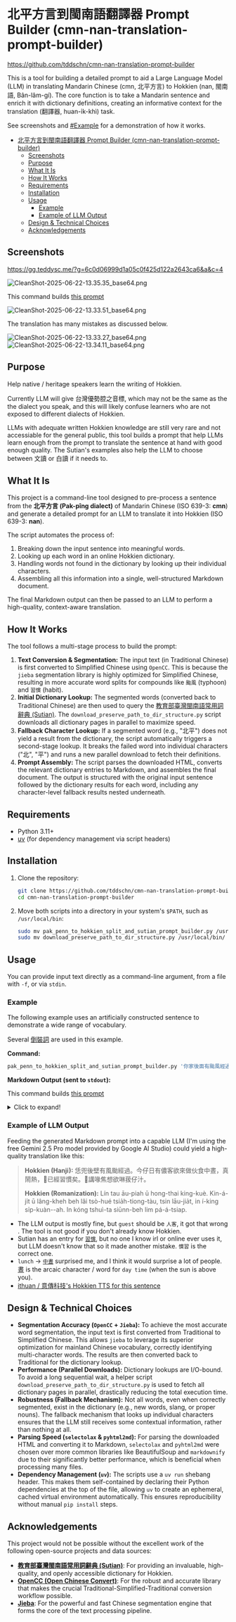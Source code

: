 # 北平方言到閩南語翻譯器 Prompt Builder (cmn-nan-translation-prompt-builder)

https://github.com/tddschn/cmn-nan-translation-prompt-builder

This is a tool for building a detailed prompt to aid a Large Language Model (LLM) in translating Mandarin Chinese (cmn, 北平方言) to Hokkien (nan, 閩南語, Bân-lâm-gí). The core function is to take a Mandarin sentence and enrich it with dictionary definitions, creating an informative context for the translation (翻譯器, huan-i̍k-khì) task.

See screenshots and [#Example](#example) for a demonstration of how it works.

- [北平方言到閩南語翻譯器 Prompt Builder (cmn-nan-translation-prompt-builder)](#北平方言到閩南語翻譯器-prompt-builder-cmn-nan-translation-prompt-builder)
  - [Screenshots](#screenshots)
  - [Purpose](#purpose)
  - [What It Is](#what-it-is)
  - [How It Works](#how-it-works)
  - [Requirements](#requirements)
  - [Installation](#installation)
  - [Usage](#usage)
    - [Example](#example)
    - [Example of LLM Output](#example-of-llm-output)
  - [Design \& Technical Choices](#design--technical-choices)
  - [Acknowledgements](#acknowledgements)


## Screenshots

https://gg.teddysc.me/?g=6c0d06999d1a05c0f425d122a2643ca6&a&c=4

![CleanShot-2025-06-22-13.35.35_base64.png](https://g.teddysc.me/tddschn/6c0d06999d1a05c0f425d122a2643ca6/CleanShot-2025-06-22-13.35.35_base64.png?b)

This command builds [this prompt](https://gist.github.com/tddschn/596c2b4f9243cd115578c2bfbd831524)

![CleanShot-2025-06-22-13.33.51_base64.png](https://g.teddysc.me/tddschn/6c0d06999d1a05c0f425d122a2643ca6/CleanShot-2025-06-22-13.33.51_base64.png?b)

The translation has many mistakes as discussed below.

![CleanShot-2025-06-22-13.33.27_base64.png](https://g.teddysc.me/tddschn/6c0d06999d1a05c0f425d122a2643ca6/CleanShot-2025-06-22-13.33.27_base64.png?b)
![CleanShot-2025-06-22-13.34.11_base64.png](https://g.teddysc.me/tddschn/6c0d06999d1a05c0f425d122a2643ca6/CleanShot-2025-06-22-13.34.11_base64.png?b)



## Purpose

Help native / heritage speakers learn the writing of Hokkien.

Currently LLM will give 台灣優勢腔之音標, which may not be the same as the the dialect you speak, and this will likely confuse learners who are not exposed to different dialects of Hokkien.

LLMs with adequate written Hokkien knowledge are still very rare and not accessiable for the general public, this tool builds a prompt that help LLMs learn enough from the prompt to translate the sentence at hand with good enough quality. The Sutian's examples also help the LLM to choose between 文讀 or 白讀 if it needs to.

## What It Is

This project is a command-line tool designed to pre-process a sentence from the **北平方言 (Pak-pîng dialect)** of Mandarin Chinese (ISO 639-3: **cmn**) and generate a detailed prompt for an LLM to translate it into Hokkien (ISO 639-3: **nan**).

The script automates the process of:
1.  Breaking down the input sentence into meaningful words.
2.  Looking up each word in an online Hokkien dictionary.
3.  Handling words not found in the dictionary by looking up their individual characters.
4.  Assembling all this information into a single, well-structured Markdown document.

The final Markdown output can then be passed to an LLM to perform a high-quality, context-aware translation.

## How It Works

The tool follows a multi-stage process to build the prompt:

1.  **Text Conversion & Segmentation:** The input text (in Traditional Chinese) is first converted to Simplified Chinese using `OpenCC`. This is because the `jieba` segmentation library is highly optimized for Simplified Chinese, resulting in more accurate word splits for compounds like `颱風` (typhoon) and `習慣` (habit).
2.  **Initial Dictionary Lookup:** The segmented words (converted back to Traditional Chinese) are then used to query the [教育部臺灣閩南語常用詞辭典 (Sutian)](https://sutian.moe.edu.tw/). The `download_preserve_path_to_dir_structure.py` script downloads all dictionary pages in parallel to maximize speed.
3.  **Fallback Character Lookup:** If a segmented word (e.g., "北平") does not yield a result from the dictionary, the script automatically triggers a second-stage lookup. It breaks the failed word into individual characters ("北", "平") and runs a new parallel download to fetch their definitions.
4.  **Prompt Assembly:** The script parses the downloaded HTML, converts the relevant dictionary entries to Markdown, and assembles the final document. The output is structured with the original input sentence followed by the dictionary results for each word, including any character-level fallback results nested underneath.

## Requirements

*   Python 3.11+
*   [uv](https://github.com/astral-sh/uv) (for dependency management via script headers)

## Installation

1. Clone the repository:
    ```bash
    git clone https://github.com/tddschn/cmn-nan-translation-prompt-builder
    cd cmn-nan-translation-prompt-builder
    ```

2. Move both scripts into a directory in your system's `$PATH`, such as `/usr/local/bin`:
    ```bash
    sudo mv pak_penn_to_hokkien_split_and_sutian_prompt_builder.py /usr/local/bin/
    sudo mv download_preserve_path_to_dir_structure.py /usr/local/bin/
    ```

## Usage

You can provide input text directly as a command-line argument, from a file with `-f`, or via `stdin`.

### Example

The following example uses an artificially constructed sentence to demonstrate a wide range of vocabulary.

Several [倒裝詞](http://www.shenpo.com.tw/reverse) are used in this example.

**Command:**
```bash
pak_penn_to_hokkien_split_and_sutian_prompt_builder.py '你家後面有颱風經過 今天有客人要來一起吃午飯 很熱鬧 他們已經習慣了 他們說口渴想喝芭樂汁'
```

**Markdown Output (sent to `stdout`):**

This command builds [this prompt](https://gist.github.com/tddschn/596c2b4f9243cd115578c2bfbd831524)

<details>
  <summary>Click to expand!</summary>
  

```markdown
# Translation Pre-processing Document

## Original Input

> 你家後面有颱風經過 今天有客人要來一起吃午飯 很熱鬧 他們已經習慣了 他們說口渴想喝芭樂汁

---

## Dictionary Lookup Results

### 詞語查詢：「你家」

*(...Dictionary results for 你家...)*

---

### 詞語查詢：「後面」

*(...Dictionary results for 後面...)*

---

### 詞語查詢：「颱風」

*(...Dictionary results for 颱風...)*

---

### 詞語查詢：「習慣」

*(...Dictionary results for 習慣...)*

---

### 詞語查詢：「芭樂汁」

#### └─ 字元查詢：「芭」

*(...Dictionary results for the character 芭...)*

#### └─ 字元查詢：「樂」

*(...Dictionary results for the character 樂...)*

#### └─ 字元查詢：「汁」

*(...Dictionary results for the character 汁...)*

---
### LLM INSTRUCTION

Based on the original text and the provided dictionary lookups for each word, please translate the "Original Input" from Beijing Dialect (Mandarin) into Hokkien. Use the dictionary examples to ensure the translation is natural and accurate.
```
</details>

### Example of LLM Output

Feeding the generated Markdown prompt into a capable LLM (I'm using the free Gemini 2.5 Pro model provided by Google AI Studio) could yield a high-quality translation like this:

> **Hokkien (Hanji):** 恁兜後壁有風颱經過。今仔日有儂客欲來做伙食中晝，真鬧熱，𪜶已經習慣矣。𪜶講喙焦想欲啉菝仔汁。
>
> **Hokkien (Romanization):** Lín tau āu-piah ū hong-thai king-kuè. Kin-á-ji̍t ū lâng-kheh beh lâi tsò-hué tsia̍h-tiong-tàu, tsin lāu-jia̍t, in í-king si̍p-kuàn--ah. In kóng tshuì-ta siūnn-beh lim pá-á-tsiap.

- The LLM output is mostly fine, but `guest` should be `人客`, it got that wrong . The tool is not good if you don't already know Hokkien.
- Sutian has an entry for [`習慣`](https://sutian.moe.edu.tw/zh-hant/tshiau/?lui=tai_su&tsha=%E7%BF%92%E6%85%A3), but no one I know irl or online ever uses it, but LLM doesn't know that so it made another mistake. `慣習` is the correct one.
- `lunch` -> [`中晝`](https://sutian.moe.edu.tw/zh-hant/su/713/#) surprised me, and I think it would surprise a lot of people. [晝](https://sutian.moe.edu.tw/zh-hant/tshiau/?lui=tai_su&tsha=%E6%99%9D) is the arcaic character / word for `day time` (when the sun is above you).
- [ithuan / 意傳科技's Hokkien TTS for this sentence](https://suisiann.ithuan.tw/%E8%AC%9B/%E6%81%81%E5%85%9C%E5%BE%8C%E5%A3%81%E6%9C%89%E9%A2%A8%E9%A2%B1%E7%B6%93%E9%81%8E%E3%80%82%E4%BB%8A%E4%BB%94%E6%97%A5%E6%9C%89%E4%BA%BA%E5%AE%A2%E6%AC%B2%E4%BE%86%E5%81%9A%E4%BC%99%E9%A3%9F%E4%B8%AD%E6%99%9D%EF%BC%8C%E7%9C%9F%E9%AC%A7%E7%86%B1%EF%BC%8C%F0%AA%9C%B6%E5%B7%B2%E7%B6%93%E7%BF%92%E6%85%A3%E7%9F%A3%E3%80%82%F0%AA%9C%B6%E8%AC%9B%E5%96%99%E7%84%A6%E6%83%B3%E6%AC%B2%E5%95%89%E8%8F%9D%E4%BB%94%E6%B1%81%E3%80%82)


## Design & Technical Choices

*   **Segmentation Accuracy (`OpenCC` + `Jieba`):** To achieve the most accurate word segmentation, the input text is first converted from Traditional to Simplified Chinese. This allows `jieba` to leverage its superior optimization for mainland Chinese vocabulary, correctly identifying multi-character words. The results are then converted back to Traditional for the dictionary lookup.
*   **Performance (Parallel Downloads):** Dictionary lookups are I/O-bound. To avoid a long sequential wait, a helper script `download_preserve_path_to_dir_structure.py` is used to fetch all dictionary pages in parallel, drastically reducing the total execution time.
*   **Robustness (Fallback Mechanism):** Not all words, even when correctly segmented, exist in the dictionary (e.g., new words, slang, or proper nouns). The fallback mechanism that looks up individual characters ensures that the LLM still receives some contextual information, rather than nothing at all.
*   **Parsing Speed (`selectolax` & `pyhtml2md`):** For parsing the downloaded HTML and converting it to Markdown, `selectolax` and `pyhtml2md` were chosen over more common libraries like BeautifulSoup and `markdownify` due to their significantly better performance, which is beneficial when processing many files.
*   **Dependency Management (`uv`):** The scripts use a `uv run` shebang header. This makes them self-contained by declaring their Python dependencies at the top of the file, allowing `uv` to create an ephemeral, cached virtual environment automatically. This ensures reproducibility without manual `pip install` steps.

## Acknowledgements

This project would not be possible without the excellent work of the following open-source projects and data sources:

*   **[教育部臺灣閩南語常用詞辭典 (Sutian)](https://sutian.moe.edu.tw/)**: For providing an invaluable, high-quality, and openly accessible dictionary for Hokkien.
*   **[OpenCC (Open Chinese Convert)](https://github.com/BYVoid/OpenCC)**: For the robust and accurate library that makes the crucial Traditional-Simplified-Traditional conversion workflow possible.
*   **[Jieba](https://github.com/fxsjy/jieba)**: For the powerful and fast Chinese segmentation engine that forms the core of the text processing pipeline.

<!-- ## License

This project is licensed under the MIT License. -->